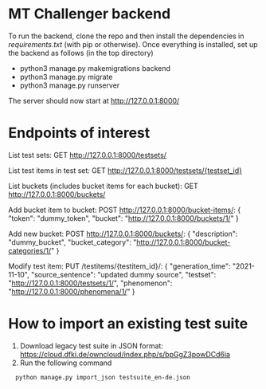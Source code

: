 # MT Challenger backend

To run the backend, clone the repo and then  install the dependencies in _requirements.txt_ (with pip or otherwise). Once everything is installed, set up the backend as follows (in the top directory)
- python3 manage.py makemigrations backend
- python3 manage.py migrate
- python3 manage.py runserver

The server should now start at http://127.0.0.1:8000/

# Endpoints of interest
List test sets: GET http://127.0.0.1:8000/testsets/

List test items in test set: GET http://127.0.0.1:8000/testsets/{testset_id}

List buckets (includes bucket items for each bucket): GET http://127.0.0.1:8000/buckets/

Add bucket item to bucket: POST http://127.0.0.1:8000/bucket-items/:
  {
    "token": "dummy_token",
    "bucket": "http://127.0.0.1:8000/buckets/1/"
  }
 
Add new bucket: POST http://127.0.0.1:8000/buckets/:
  {
    "description": "dummy_bucket",
    "bucket_category": "http://127.0.0.1:8000/bucket-categories/1/"
}

Modify test item: PUT /testitems/{testitem_id}/:
  {
    "generation_time": "2021-11-10",
    "source_sentence": "updated dummy source",
    "testset": "http://127.0.0.1:8000/testsets/1/",
    "phenomenon": "http://127.0.0.1:8000/phenomena/1/"
  }

# How to import an existing test suite
1. Download legacy test suite in JSON format: https://cloud.dfki.de/owncloud/index.php/s/bpGgZ3powDCd6ia
2. Run the following command 
```
  python manage.py import_json testsuite_en-de.json 
```

